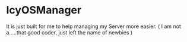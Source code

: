 # IcyOSManager
It is just built for me to help managing my Server more easier. ( I am not a.....that good coder, just left the name of newbies )

